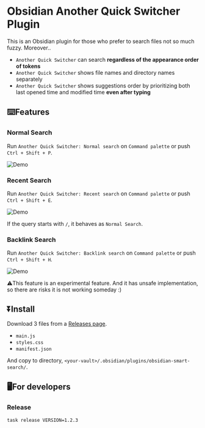# Obsidian Another Quick Switcher Plugin

This is an Obsidian plugin for those who prefer to search files not so much fuzzy. Moreover..

- `Another Quick Switcher` can search **regardless of the appearance order of tokens**
- `Another Quick Switcher` shows file names and directory names separately
- `Another Quick Switcher` shows suggestions order by prioritizing both last opened time and modified time **even after typing**

## ⌨️Features

### Normal Search

Run `Another Quick Switcher: Normal search` on `Command palette` or push `Ctrl + Shift + P`.

![Demo](https://raw.githubusercontent.com/tadashi-aikawa/obsidian-smart-search/master/demo/normal.gif)

### Recent Search

Run `Another Quick Switcher: Recent search` on `Command palette` or push `Ctrl + Shift + E`.

![Demo](https://raw.githubusercontent.com/tadashi-aikawa/obsidian-smart-search/master/demo/recent.gif)

If the query starts with `/`, it behaves as `Normal Search`.

### Backlink Search

Run `Another Quick Switcher: Backlink search` on `Command palette` or push `Ctrl + Shift + H`.

![Demo](https://raw.githubusercontent.com/tadashi-aikawa/obsidian-smart-search/master/demo/backlink.gif)

⚠️This feature is an experimental feature. And it has unsafe implementation, so there are risks it is not working someday :)

## ⏬Install

Download 3 files from a [Releases page].

- `main.js`
- `styles.css`
- `manifest.json`

And copy to directory, `<your-vault>/.obsidian/plugins/obsidian-smart-search/`.

[Releases page]: https://github.com/tadashi-aikawa/obsidian-smart-search/releases/latest

## 🖥️For developers

### Release

```console
task release VERSION=1.2.3
```
~~~~
